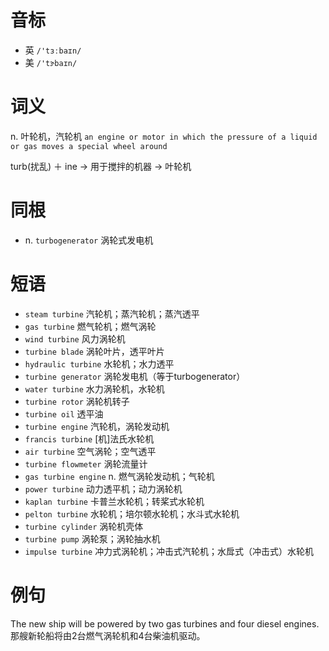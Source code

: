 # 音标

- 英 `/'tɜːbaɪn/`
- 美 `/'tɝbaɪn/`

# 词义

n. 叶轮机，汽轮机
`an engine or motor in which the pressure of a liquid or gas moves a special wheel around`



turb(扰乱) ＋ ine → 用于搅拌的机器 → 叶轮机

# 同根

- n. `turbogenerator` 涡轮式发电机

# 短语

- `steam turbine` 汽轮机；蒸汽轮机；蒸汽透平
- `gas turbine` 燃气轮机；燃气涡轮
- `wind turbine` 风力涡轮机
- `turbine blade` 涡轮叶片，透平叶片
- `hydraulic turbine` 水轮机；水力透平
- `turbine generator` 涡轮发电机（等于turbogenerator）
- `water turbine` 水力涡轮机，水轮机
- `turbine rotor` 涡轮机转子
- `turbine oil` 透平油
- `turbine engine` 汽轮机，涡轮发动机
- `francis turbine` [机]法氏水轮机
- `air turbine` 空气涡轮；空气透平
- `turbine flowmeter` 涡轮流量计
- `gas turbine engine` n. 燃气涡轮发动机；气轮机
- `power turbine` 动力透平机；动力涡轮机
- `kaplan turbine` 卡普兰水轮机；转桨式水轮机
- `pelton turbine` 水轮机；培尔顿水轮机；水斗式水轮机
- `turbine cylinder` 涡轮机壳体
- `turbine pump` 涡轮泵；涡轮抽水机
- `impulse turbine` 冲力式涡轮机；冲击式汽轮机；水戽式（冲击式）水轮机

# 例句

The new ship will be powered by two gas turbines and four diesel engines.
那艘新轮船将由2台燃气涡轮机和4台柴油机驱动。



